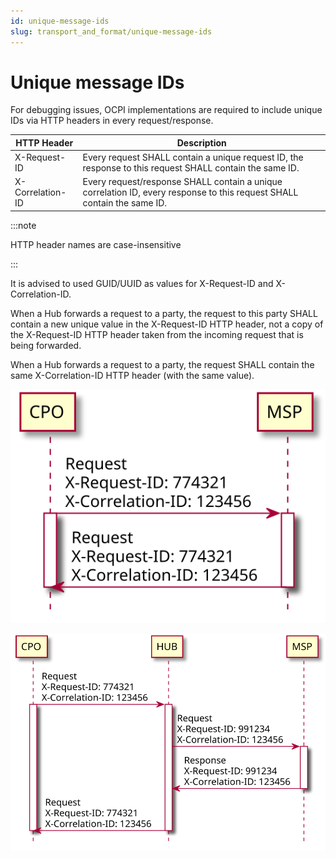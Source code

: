```yaml
---
id: unique-message-ids
slug: transport_and_format/unique-message-ids
---
```

# Unique message IDs

For debugging issues, OCPI implementations are required to include unique IDs via HTTP headers in every
request/response.

| HTTP Header      | Description                                                                                                             |
|------------------|-------------------------------------------------------------------------------------------------------------------------|
| X-Request-ID     | Every request SHALL contain a unique request ID, the response to this request SHALL contain the same ID.                |
| X-Correlation-ID | Every request/response SHALL contain a unique correlation ID, every response to this request SHALL contain the same ID. |

:::note

HTTP header names are case-insensitive

:::

It is advised to used GUID/UUID as values for X-Request-ID and X-Correlation-ID.

When a Hub forwards a request to a party, the request to this party SHALL contain a new unique value in the X-Request-ID
HTTP header, not a copy of the X-Request-ID HTTP header taken from the incoming request that is being forwarded.

When a Hub forwards a request to a party, the request SHALL contain the same X-Correlation-ID HTTP header (with the same
value).

![Example sequence diagram of the uses of X-Request-ID and X-Correlation-ID in a peer-to-peer topology.](../images/unqiue_ids_pair2pair.svg)

![Example sequence diagram of the uses of X-Request-ID and X-Correlation-ID in a topology with a Hub.](../images/unqiue_ids_via_hub.svg)
